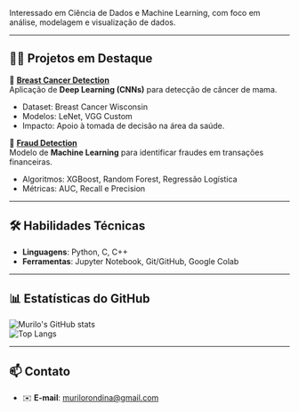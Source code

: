 Interessado em Ciência de Dados e Machine Learning, com foco em análise, modelagem e visualização de dados.

---

## 🧑‍💻 Projetos em Destaque

🔹 **[Breast Cancer Detection](https://github.com/MurilOVital/Breast-Cancer-Detection)**  
Aplicação de **Deep Learning (CNNs)** para detecção de câncer de mama.  
- Dataset: Breast Cancer Wisconsin  
- Modelos: LeNet, VGG Custom  
- Impacto: Apoio à tomada de decisão na área da saúde.  

🔹 **[Fraud Detection](https://github.com/MurilOVital/Fraud-Detectio)**  
Modelo de **Machine Learning** para identificar fraudes em transações financeiras.  
- Algoritmos: XGBoost, Random Forest, Regressão Logística  
- Métricas: AUC, Recall e Precision  

---

## 🛠️ Habilidades Técnicas

- **Linguagens**: Python, C, C++  
- **Ferramentas**: Jupyter Notebook, Git/GitHub, Google Colab  

---

## 📊 Estatísticas do GitHub

![Murilo's GitHub stats](https://github-readme-stats.vercel.app/api?username=MurilOVital&show_icons=true&theme=default)  
![Top Langs](https://github-readme-stats.vercel.app/api/top-langs/?username=MurilOVital&layout=compact&theme=default)

---

## 📫 Contato

- ✉️ **E-mail**: murilorondina@gmail.com

